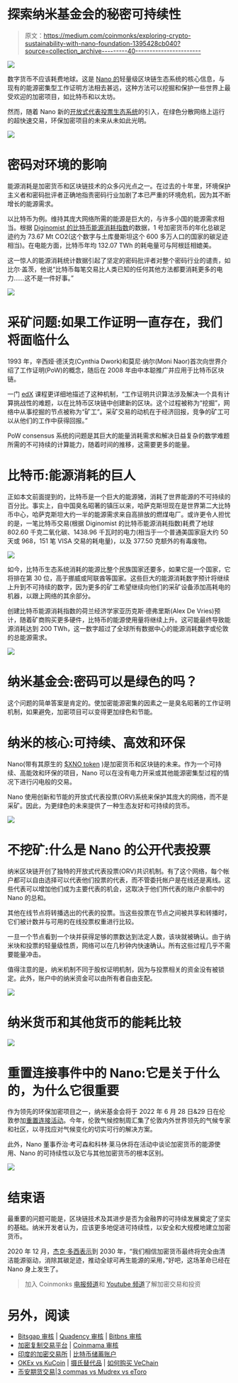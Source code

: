# 探索纳米基金会的秘密可持续性

> 原文：<https://medium.com/coinmonks/exploring-crypto-sustainability-with-nano-foundation-1395428cb040?source=collection_archive---------40----------------------->

![](img/8c55b2393b29e1a5faa0a2e4d52a2657.png)

数字货币不应该耗费地球。这是 [Nano 的](https://nano.org/)轻量级区块链生态系统的核心信息，与现有的能源密集型工作证明方法相去甚远，这种方法可以挖掘和保护一些世界上最受欢迎的加密项目，如比特币和以太坊。

然而，随着 Nano 新的[开放式代表投票生态系统](https://docs.nano.org/running-a-node/voting-as-a-representative/)的引入，在绿色分散网络上运行的超快速交易，环保加密项目的未来从未如此光明。

![](img/0d4658cd2e8672815f74b1991fa3e4c8.png)

# 密码对环境的影响

能源消耗是加密货币和区块链技术的众多闪光点之一。在过去的十年里，环境保护主义者和密码批评者正确地指责密码行业加剧了本已严重的环境危机，因为其不断增长的能源需求。

以比特币为例。维持其庞大网络所需的能源是巨大的，与许多小国的能源需求相当。根据 [Diginomist 的比特币能源消耗指数](https://digiconomist.net/bitcoin-energy-consumption)的数据，1 号加密货币的年化总碳足迹约为 73.67 Mt CO2(这个数字与土库曼斯坦这个 600 多万人口的国家的碳足迹相当)。在电能方面，比特币年均 132.07 TWh 的耗电量可与阿根廷相媲美。

这一惊人的能源消耗统计数据引起了坚定的密码批评者对整个密码行业的谴责，如比尔·盖茨，他说“比特币每笔交易比人类已知的任何其他方法都要消耗更多的电力……这不是一件好事。”

![](img/0ebfd704349c5b3aef1fc50415ea91b8.png)

# 采矿问题:如果工作证明一直存在，我们将面临什么

1993 年，辛西娅·德沃克(Cynthia Dwork)和莫尼·纳尔(Moni Naor)首次向世界介绍了工作证明(PoW)的概念，随后在 2008 年由中本聪推广并应用于比特币区块链。

一门 [edX](https://www.edx.org/learn/blockchain) 课程更详细地描述了这种机制，“工作证明共识算法涉及解决一个具有计算挑战性的难题，以在比特币区块链中创建新的区块。这个过程被称为“挖掘”，网络中从事挖掘的节点被称为“矿工”。采矿交易的动机在于经济回报，竞争的矿工可以从他们的工作中获得回报。”

PoW consensus 系统的问题是其巨大的能量消耗需求和解决日益复杂的数学难题所需的不可持续的计算能力，随着时间的推移，这需要更多的能量。

# 比特币:能源消耗的巨人

正如本文前面提到的，比特币是一个巨大的能源猪，消耗了世界能源的不可持续的百分比。事实上，自中国臭名昭著的镇压以来，哈萨克斯坦现在是世界第二大比特币中心，哈萨克斯坦大约一半的能源需求来自高排放的燃煤电厂。或许更令人担忧的是，一笔比特币交易(根据 Diginomist 的比特币能源消耗指数)耗费了地球 802.60 千克二氧化碳、1438.96 千瓦时的电力(相当于一个普通美国家庭大约 50 天或 968，151 笔 VISA 交易的耗电量)，以及 377.50 克额外的有毒废物。

![](img/7872ed7b78ba5d83e65fc388fea4a8fb.png)

如今，比特币生态系统消耗的能源比整个民族国家还要多，如果它是一个国家，它将排在第 30 位，高于挪威或阿联酋等国家。这些巨大的能源消耗数字预计将继续上升到不可持续的数字，因为更多的矿工希望继续向他们的采矿设备添加高耗电的机器，以跟上网络的其余部分。

创建比特币能源消耗指数的荷兰经济学家亚历克斯·德弗里斯(Alex De Vries)预计，随着矿商购买更多硬件，比特币的能源使用量将继续上升。这可能最终导致能源消耗达到 200 TWh，这一数字超过了全球所有数据中心的能源消耗数字或伦敦的总能源需求。

![](img/dcb38fbe35d2028439dc4dc9b9546e76.png)

# 纳米基金会:密码可以是绿色的吗？

这个问题的简单答案是肯定的。使加密能源密集的因素之一是臭名昭著的工作证明机制，如果避免，加密项目可以变得更加绿色和节能。

# 纳米的核心:可持续、高效和环保

Nano(带有其原生的 [$XNO token](https://swapzone.io/currencies/nano) )是加密货币和区块链的未来。作为一个可持续、高能效和环保的项目，Nano 可以在没有电力开采或其他能源密集型过程的情况下进行闪电般的交易。

Nano 使用创新和节能的开放式代表投票(ORV)系统来保护其庞大的网络，而不是采矿。因此，为更绿色的未来提供了一种生态友好和可持续的货币。

![](img/9bb2d7c4b6561f519724ec9798f2fd16.png)

# 不挖矿:什么是 Nano 的公开代表投票

纳米区块链开创了独特的开放式代表投票(ORV)共识机制。有了这个网络，每个帐户都可以自由选择可以代表他们投票的代表，而不管委托帐户是在线还是离线。这些代表可以增加他们成为主要代表的机会，这取决于他们所代表的账户余额中的 Nano 的总和。

其他在线节点将转播选出的代表的投票。当这些投票在节点之间被共享和转播时，它们被计数并与可用的在线投票权重进行比较。

一旦一个节点看到一个块并获得足够的票数达到法定人数，该块就被确认。由于纳米块和投票的轻量级性质，网络可以在几秒钟内快速确认。所有这些过程几乎不需要能量冲击。

值得注意的是，纳米机制不同于股权证明机制，因为与投票相关的资金没有被锁定。此外，账户中的纳米资金可以由所有者自由支配。

![](img/55f5351b15adc0484e278008667779f4.png)

# 纳米货币和其他货币的能耗比较

![](img/9c881d5e0059dac5810eeeca54d039ae.png)

# 重置连接事件中的 Nano:它是关于什么的，为什么它很重要

作为领先的环保加密项目之一，纳米基金会将于 2022 年 6 月 28 日&29 日在伦敦参加[重置连接活动](https://www.reset-connect.com/)。今年，伦敦气候控制周汇集了伦敦内外世界领先的气候专家和社区，以寻找应对气候变化的切实可行的解决方案。

此外，Nano 董事乔治·考可森和科林·莱马休将在活动中谈论加密货币的能源使用、Nano 的可持续性以及它与其他加密货币的根本区别。

![](img/77be1c3a3964cf001ccba8bf48b8871b.png)

# 结束语

最重要的问题可能是，区块链技术及其进步是否为金融界的可持续发展奠定了坚实的基础。纳米开发者认为，应该更多地促进可持续性，以安全和大规模地建立加密货币。

2020 年 12 月，[杰克·多西表示](https://www.businesswire.com/news/home/20201208005461/en)到 2030 年，“我们相信加密货币最终将完全由清洁能源驱动，消除其碳足迹，推动全球可再生能源的采用，”好吧，这场革命已经在 Nano 身上发生了。

> 加入 Coinmonks [电报频道](https://t.me/coincodecap)和 [Youtube 频道](https://www.youtube.com/c/coinmonks/videos)了解加密交易和投资

# 另外，阅读

*   [Bitsgap 审核](/coinmonks/bitsgap-review-a-crypto-trading-bot-that-makes-easy-money-a5d88a336df2) | [Quadency 审核](/coinmonks/quadency-review-a-crypto-trading-automation-platform-3068eaa374e1) | [Bitbns 审核](/coinmonks/bitbns-review-38256a07e161)
*   [加密复制交易平台](/coinmonks/top-10-crypto-copy-trading-platforms-for-beginners-d0c37c7d698c) | [Coinmama 审核](/coinmonks/coinmama-review-ace5641bde6e)
*   [印度的加密交易所](/coinmonks/bitcoin-exchange-in-india-7f1fe79715c9) | [比特币储蓄账户](/coinmonks/bitcoin-savings-account-e65b13f92451)
*   [OKEx vs KuCoin](https://coincodecap.com/okex-kucoin) | [摄氏替代品](https://coincodecap.com/celsius-alternatives) | [如何购买 VeChain](https://coincodecap.com/buy-vechain)
*   [币安期货交易](https://coincodecap.com/binance-futures-trading)|[3 commas vs Mudrex vs eToro](https://coincodecap.com/mudrex-3commas-etoro)